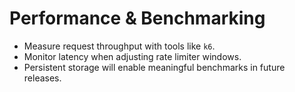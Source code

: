 # Performance & Benchmarking
- Measure request throughput with tools like `k6`.
- Monitor latency when adjusting rate limiter windows.
- Persistent storage will enable meaningful benchmarks in future releases.
